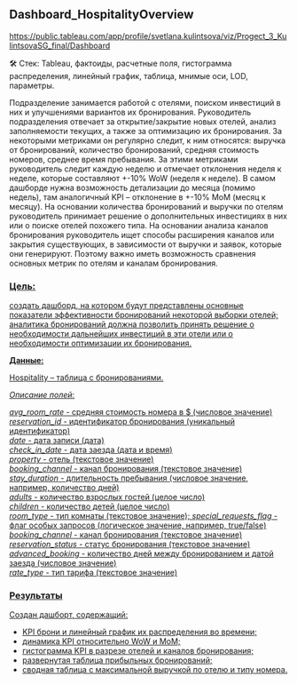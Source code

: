 ## Dashboard_HospitalityOverview
<https://public.tableau.com/app/profile/svetlana.kulintsova/viz/Progect_3_KulintsovaSG_final/Dashboard>

 🛠 Стек: Tableau, фактоиды, расчетные поля, гистограмма распределения, линейный график, таблица, мнимые оси, LOD, параметры.

Подразделение занимается работой с отелями, поиском инвестиций в них и улучшениями вариантов их бронирования. Руководитель подразделения отвечает за открытие/закрытие новых отелей, анализ заполняемости текущих, а также за оптимизацию их бронирования. За некоторыми метриками он регулярно следит, к ним относятся: выручка от бронирований, количество бронирований, средняя стоимость номеров, среднее время пребывания. За этими метриками руководитель следит каждую неделю и отмечает отклонения неделя к неделе, которые составляют +-10% WoW (неделя к неделе). В самом дашборде нужна возможность детализации до месяца (помимо недель), там аналогичный KPI – отклонение в +-10% MoM (месяц к месяцу).
На основании количества бронирований и выручки по отелям руководитель принимает решение о дополнительных инвестициях в них или о поиске отелей похожего типа. На основании анализа каналов бронирования руководитель ищет способы расширения каналов или закрытия существующих, в зависимости от выручки и заявок, которые они генерируют. Поэтому важно иметь возможность сравнения основных метрик по отелям и каналам бронирования.

### <u>Цель<u/>: <br>
создать дашборд, на котором будут представлены основные показатели эффективности бронирований некоторой выборки отелей; аналитика бронирований должна позволить принять решение о необходимости дальнейших инвестиций в эти отели или о необходимости оптимизации их бронирования.

**Данные:**

Hospitality – таблица с бронированиями.

*Описание полей*:

*avg_room_rate* - средняя стоимость номера в $ (числовое значение)<br>
*reservation_id* - идентификатор бронирования (уникальный идентификатор)<br>
*date* - дата записи (дата)<br>
*check_in_date* - дата заезда (дата и время)<br>
*property* - отель (текстовое значение)<br>
*booking_channel* - канал бронирования (текстовое значение)<br>
*stay_duration* - длительность пребывания (числовое значение, например, количество дней)<br>
*adults* - количество взрослых гостей (целое число)<br>
*children* - количество детей (целое число)<br>
*room_type* - тип комнаты (текстовое значение);
*special_requests_flag* - флаг особых запросов (логическое значение, например, true/false)<br>
*booking_channel* - канал бронирования (текстовое значение)<br>
*reservation_status* - статус бронирования (текстовое значение)<br>
*advanced_booking* - количество дней между бронированием и датой заезда (числовое значение)<br>
*rate_type* - тип тарифа (текстовое значение)


### <u>Результаты<u/><br>
Создан дашборт, содержащий:<br>
- KPI брони и линейный график их распределения во времени;
- динамика KPI относительно WoW и MoM;
- гистограмма KPI в разрезе отелей и каналов бронирования;
- развернутая таблица прибыльных бронирований;
- сводная таблица с максимальной выручкой по отелю и типу номера.

